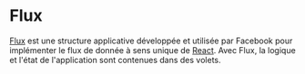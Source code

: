 # Flux

[Flux](https://facebook.github.io/flux/) est une structure applicative développée et utilisée par Facebook pour implémenter le flux de donnée à sens unique de [React](REACT.md). Avec Flux, la logique et l'état de l'application sont contenues dans des volets.